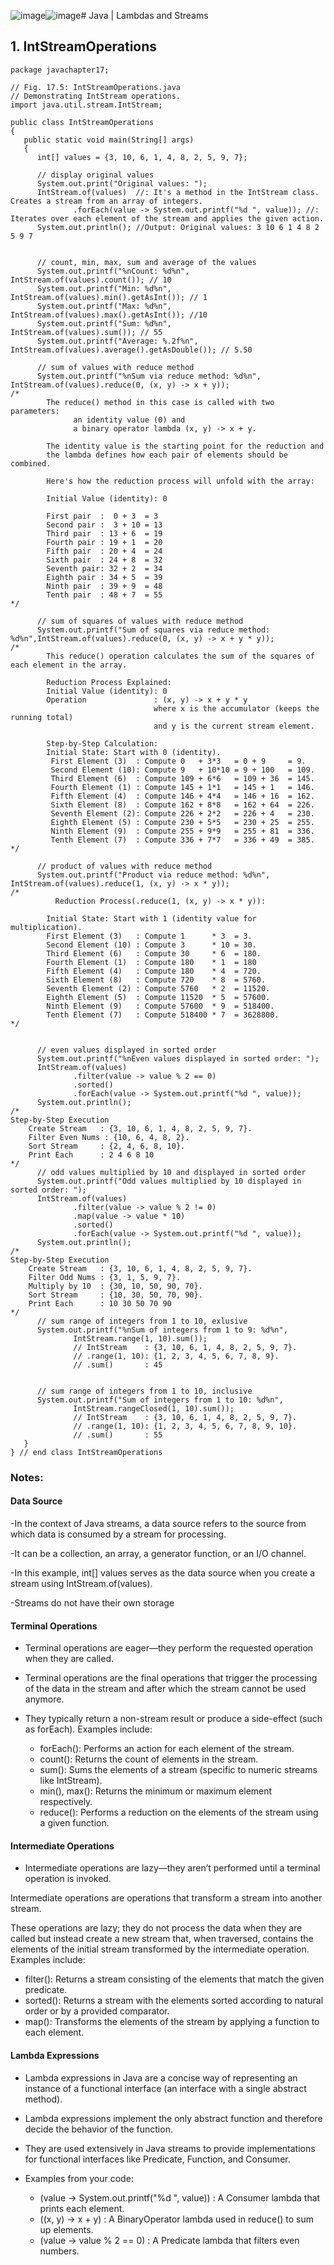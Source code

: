 ![image](https://github.com/furkantekkartal/java/assets/139097441/cfe3907f-97a3-4fc2-abfb-39dfd7cfa5d0)![image](https://github.com/furkantekkartal/java/assets/139097441/897dd26d-fe88-4f52-9ead-8c416311d9e7)# Java | Lambdas and  Streams

## 1. IntStreamOperations

```
package javachapter17;

// Fig. 17.5: IntStreamOperations.java
// Demonstrating IntStream operations.
import java.util.stream.IntStream;

public class IntStreamOperations 
{
   public static void main(String[] args)
   {
      int[] values = {3, 10, 6, 1, 4, 8, 2, 5, 9, 7};

      // display original values
      System.out.print("Original values: ");
      IntStream.of(values)  //: It's a method in the IntStream class. Creates a stream from an array of integers.
              .forEach(value -> System.out.printf("%d ", value)); //: Iterates over each element of the stream and applies the given action.
      System.out.println(); //Output: Original values: 3 10 6 1 4 8 2 5 9 7 


      // count, min, max, sum and average of the values
      System.out.printf("%nCount: %d%n",    IntStream.of(values).count()); // 10
      System.out.printf("Min: %d%n",        IntStream.of(values).min().getAsInt()); // 1
      System.out.printf("Max: %d%n",        IntStream.of(values).max().getAsInt()); //10
      System.out.printf("Sum: %d%n",        IntStream.of(values).sum()); // 55
      System.out.printf("Average: %.2f%n",  IntStream.of(values).average().getAsDouble()); // 5.50

      // sum of values with reduce method
      System.out.printf("%nSum via reduce method: %d%n", IntStream.of(values).reduce(0, (x, y) -> x + y));
/*
        The reduce() method in this case is called with two parameters: 
              an identity value (0) and 
              a binary operator lambda (x, y) -> x + y. 

        The identity value is the starting point for the reduction and 
        the lambda defines how each pair of elements should be combined.

        Here's how the reduction process will unfold with the array:

        Initial Value (identity): 0

        First pair  :  0 + 3  = 3
        Second pair :  3 + 10 = 13
        Third pair  : 13 + 6  = 19
        Fourth pair : 19 + 1  = 20
        Fifth pair  : 20 + 4  = 24
        Sixth pair  : 24 + 8  = 32
        Seventh pair: 32 + 2  = 34
        Eighth pair : 34 + 5  = 39
        Ninth pair  : 39 + 9  = 48
        Tenth pair  : 48 + 7  = 55
*/

      // sum of squares of values with reduce method
      System.out.printf("Sum of squares via reduce method: %d%n",IntStream.of(values).reduce(0, (x, y) -> x + y * y));
/*
        This reduce() operation calculates the sum of the squares of each element in the array.

        Reduction Process Explained:
        Initial Value (identity): 0
        Operation               : (x, y) -> x + y * y 
                                where x is the accumulator (keeps the running total) 
                                and y is the current stream element.

        Step-by-Step Calculation:
        Initial State: Start with 0 (identity).
         First Element (3)  : Compute 0   + 3*3   = 0 + 9     = 9.
         Second Element (10): Compute 9   + 10*10 = 9 + 100   = 109.
         Third Element (6)  : Compute 109 + 6*6   = 109 + 36  = 145.
         Fourth Element (1) : Compute 145 + 1*1   = 145 + 1   = 146.
         Fifth Element (4)  : Compute 146 + 4*4   = 146 + 16  = 162.
         Sixth Element (8)  : Compute 162 + 8*8   = 162 + 64  = 226.
         Seventh Element (2): Compute 226 + 2*2   = 226 + 4   = 230.
         Eighth Element (5) : Compute 230 + 5*5   = 230 + 25  = 255.
         Ninth Element (9)  : Compute 255 + 9*9   = 255 + 81  = 336.
         Tenth Element (7)  : Compute 336 + 7*7   = 336 + 49  = 385.     
*/

      // product of values with reduce method
      System.out.printf("Product via reduce method: %d%n", IntStream.of(values).reduce(1, (x, y) -> x * y));
/*
          Reduction Process(.reduce(1, (x, y) -> x * y)):
      
        Initial State: Start with 1 (identity value for multiplication).
        First Element (3)   : Compute 1      * 3  = 3.
        Second Element (10) : Compute 3      * 10 = 30.
        Third Element (6)   : Compute 30     * 6  = 180.
        Fourth Element (1)  : Compute 180    * 1  = 180
        Fifth Element (4)   : Compute 180    * 4  = 720.
        Sixth Element (8)   : Compute 720    * 8  = 5760.
        Seventh Element (2) : Compute 5760   * 2  = 11520.
        Eighth Element (5)  : Compute 11520  * 5  = 57600.
        Ninth Element (9)   : Compute 57600  * 9  = 518400.
        Tenth Element (7)   : Compute 518400 * 7  = 3628800.
*/
      
      
      // even values displayed in sorted order
      System.out.printf("%nEven values displayed in sorted order: ");
      IntStream.of(values)
              .filter(value -> value % 2 == 0)
              .sorted()
              .forEach(value -> System.out.printf("%d ", value));
      System.out.println();
/*
Step-by-Step Execution
    Create Stream   : {3, 10, 6, 1, 4, 8, 2, 5, 9, 7}.
    Filter Even Nums : {10, 6, 4, 8, 2}.
    Sort Stream     : {2, 4, 6, 8, 10}.
    Print Each      : 2 4 6 8 10       
*/
      // odd values multiplied by 10 and displayed in sorted order
      System.out.printf("Odd values multiplied by 10 displayed in sorted order: ");
      IntStream.of(values)
              .filter(value -> value % 2 != 0)
              .map(value -> value * 10)
              .sorted()
              .forEach(value -> System.out.printf("%d ", value));
      System.out.println();
/*
Step-by-Step Execution
    Create Stream   : {3, 10, 6, 1, 4, 8, 2, 5, 9, 7}.
    Filter Odd Nums : {3, 1, 5, 9, 7}.
    Multiply by 10  : {30, 10, 50, 90, 70}.
    Sort Stream     : {10, 30, 50, 70, 90}.
    Print Each      : 10 30 50 70 90       
*/
      // sum range of integers from 1 to 10, exlusive
      System.out.printf("%nSum of integers from 1 to 9: %d%n",
              IntStream.range(1, 10).sum());
              // IntStream    : {3, 10, 6, 1, 4, 8, 2, 5, 9, 7}.  
              // .range(1, 10): {1, 2, 3, 4, 5, 6, 7, 8, 9}.
              // .sum()       : 45


      // sum range of integers from 1 to 10, inclusive
      System.out.printf("Sum of integers from 1 to 10: %d%n",
              IntStream.rangeClosed(1, 10).sum());
              // IntStream    : {3, 10, 6, 1, 4, 8, 2, 5, 9, 7}.  
              // .range(1, 10): {1, 2, 3, 4, 5, 6, 7, 8, 9, 10}.
              // .sum()       : 55
   } 
} // end class IntStreamOperations
```

### Notes:

#### Data Source

-In the context of Java streams, a data source refers to the source from which data is consumed by a stream for processing. 

-It can be a collection, an array, a generator function, or an I/O channel. 

-In this example, int[] values serves as the data source when you create a stream using IntStream.of(values).

-Streams do not have their own storage

#### Terminal Operations

- Terminal operations are eager—they perform the requested operation when they are called. 

- Terminal operations are the final operations that trigger the processing of the data in the stream and after which the stream cannot be used anymore. 

- They typically return a non-stream result or produce a side-effect (such as forEach). Examples include:

  * forEach(): Performs an action for each element of the stream.
  * count(): Returns the count of elements in the stream.
  * sum(): Sums the elements of a stream (specific to numeric streams like IntStream).
  * min(), max(): Returns the minimum or maximum element respectively.
  * reduce(): Performs a reduction on the elements of the stream using a given function.

#### Intermediate Operations

- Intermediate operations are lazy—they aren’t performed until a terminal operation is invoked. 

Intermediate operations are operations that transform a stream into another stream. 

These operations are lazy; they do not process the data when they are called but instead create a new stream that, when traversed, contains the elements of the initial stream transformed by the intermediate operation. Examples include:

  * filter(): Returns a stream consisting of the elements that match the given predicate.
  * sorted(): Returns a stream with the elements sorted according to natural order or by a provided comparator.
  * map(): Transforms the elements of the stream by applying a function to each element.

#### Lambda Expressions

- Lambda expressions in Java are a concise way of representing an instance of a functional interface (an interface with a single abstract method). 

- Lambda expressions implement the only abstract function and therefore decide the behavior of the function.

- They are used extensively in Java streams to provide implementations for functional interfaces like Predicate, Function, and Consumer.

- Examples from your code:

  * (value -> System.out.printf("%d ", value))  : A Consumer lambda that prints each element.
  * ((x, y) -> x + y)                           : A BinaryOperator lambda used in reduce() to sum up elements.
  * (value -> value % 2 == 0)                   : A Predicate lambda that filters even numbers.


